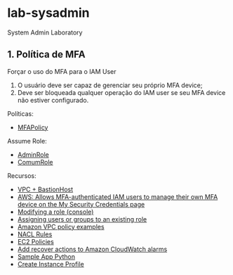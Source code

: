 # lab-sysadmin
System Admin Laboratory

## 1. Política de MFA

Forçar o uso do MFA para o IAM User

1. O usuário deve ser capaz de gerenciar seu próprio MFA device;
2. Deve ser bloqueada qualquer operação do IAM user se seu MFA device
não estiver configurado.

Políticas:
 - [MFAPolicy](policies/MFAPolicy.json)

Assume Role:
 - [AdminRole](https://signin.aws.amazon.com/switchrole?roleName=AdminRole&account=685463979595)
 - [ComumRole](https://signin.aws.amazon.com/switchrole?roleName=ComumRole&account=685463979595)


Recursos:
 - [VPC + BastionHost](https://www.udemy.com/course/aws-certified-solutions-architect-associate-saa-c02/learn/lecture/13528534#overview)
 - [AWS: Allows MFA-authenticated IAM users to manage their own MFA device on the My Security Credentials page](https://docs.aws.amazon.com/IAM/latest/UserGuide/reference_policies_examples_aws_my-sec-creds-self-manage-mfa-only.html)
 - [Modifying a role (console)](https://docs.aws.amazon.com/IAM/latest/UserGuide/roles-managingrole-editing-console.html#roles-modify_max-session-duration)
 - [Assigning users or groups to an existing role](https://docs.informatica.com/data-integration/powerexchange-adapters-for-informatica/10-5/powerexchange-for-amazon-s3-user-guide/powerexchange-for-amazon-s3-configuration-overview/assumerole/assumerole-policy.html)
 - [Amazon VPC policy examples](https://docs.aws.amazon.com/vpc/latest/userguide/vpc-policy-examples.html)
 - [NACL Rules](https://stackoverflow.com/questions/62413853/how-to-create-nacl-for-private-subnets)
 - [EC2 Policies](https://docs.amazonaws.cn/en_us/AWSEC2/latest/UserGuide/iam-policies-ec2-console.html)
 - [Add recover actions to Amazon CloudWatch alarms](https://docs.aws.amazon.com/AWSEC2/latest/UserGuide/UsingAlarmActions.html#AddingRecoverActions)
 - [Sample App Python](https://docs.aws.amazon.com/pt_br/elasticbeanstalk/latest/dg/create-deploy-python-flask.html)
 - [Create Instance Profile](https://docs.aws.amazon.com/codedeploy/latest/userguide/getting-started-create-iam-instance-profile.html)